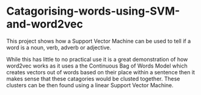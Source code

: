 # Catagorising-words-using-SVM-and-word2vec

This project shows how a Support Vector Machine can be used to tell if a word is a noun, verb, adverb or adjective.

While this has little to no practical use it is a great demonstration of how word2vec works as it uses a the Continuous Bag of Words Model which creates vectors out of words based 
on their place within a sentence then it makes sense that these catagories would be clusted together. These clusters can be then found using a linear Support Vector Machine.

